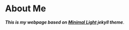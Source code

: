 # About Me

**_This is my webpage based on [Minimal Light](https://github.com/yaoyao-liu/minimal-light) jekyll theme_**.
